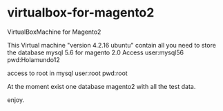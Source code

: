 virtualbox-for-magento2
=======================

VirtualBoxMachine for Magento2

This Virtual machine "version 4.2.16 ubuntu" contain all you need to store the database mysql 5.6 for magento 2.0
Access
user:mysql56
pwd:Holamundo12

access to root in mysql
user:root
pwd:root

At the moment exist one database magento2 with all the test data.

enjoy.

